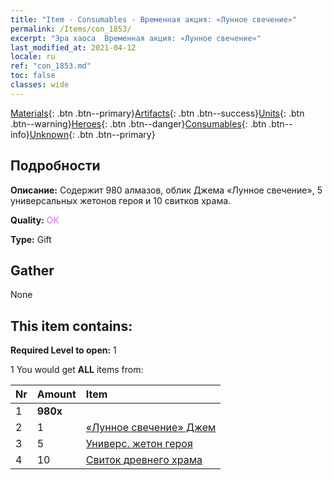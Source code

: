 ```yaml
---
title: "Item - Consumables - Временная акция: «Лунное свечение»"
permalink: /Items/con_1853/
excerpt: "Эра хаоса  Временная акция: «Лунное свечение»"
last_modified_at: 2021-04-12
locale: ru
ref: "con_1853.md"
toc: false
classes: wide
---
```

 [Materials](/ru/Items/){: .btn .btn--primary}[Artifacts](/ru/Items/Artifacts/){: .btn .btn--success}[Units](/ru/Items/Units/){: .btn .btn--warning}[Heroes](/ru/Items/Heroes/){: .btn .btn--danger}[Consumables](/ru/Items/Consumables/){: .btn .btn--info}[Unknown](/ru/Items/Unknown/){: .btn .btn--primary}

## Подробности
 **Описание:** Содержит 980 алмазов, облик Джема «Лунное свечение», 5 универсальных жетонов героя и 10 свитков храма.

 **Quality:** <span style="color: #DA70D6">OK</span>

 **Type:** Gift

## Gather

  None

## This item contains:

 **Required Level to open:** 1

 1 You would get **ALL** items  from:

  | Nr | Amount |     Item    |
  |:---|:-------|:------------|
  | 1 |  **980x** | <i class="fas fa-gem"/> |  | 
  | 2 | 1 | [«Лунное свечение» Джем](/ru/Items/con_1048/) | 
  | 3 | 5 | [Универс. жетон героя](/ru/Items/her_358/) | 
  | 4 | 10 | [Свиток древнего храма](/ru/Items/con_697/) | 
